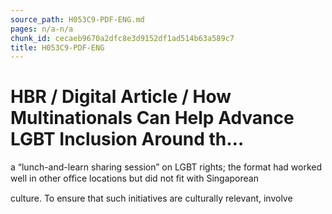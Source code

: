```yaml
---
source_path: H053C9-PDF-ENG.md
pages: n/a-n/a
chunk_id: cecaeb9670a2dfc8e3d9152df1ad514b63a589c7
title: H053C9-PDF-ENG
---
```

# HBR / Digital Article / How Multinationals Can Help Advance LGBT Inclusion Around th…

a “lunch-and-learn sharing session” on LGBT rights; the format had worked well in other oﬃce locations but did not ﬁt with Singaporean

culture. To ensure that such initiatives are culturally relevant, involve
